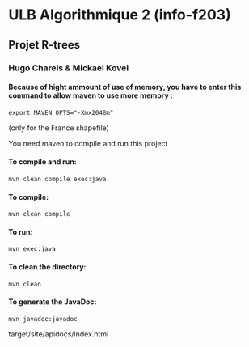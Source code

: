 # ULB Algorithmique 2 (info-f203)
## Projet R-trees
### Hugo Charels & Mickael Kovel

#### Because of hight ammount of use of memory, you have to enter this command to allow maven to use more memory :
    export MAVEN_OPTS="-Xmx2048m"
(only for the France shapefile)

You need maven to compile and run this project

#### To compile and run:
    mvn clean compile exec:java

#### To compile:
    mvn clean compile

#### To run:
    mvn exec:java

#### To clean the directory:
    mvn clean

#### To generate the JavaDoc:
    mvn javadoc:javadoc
target/site/apidocs/index.html
